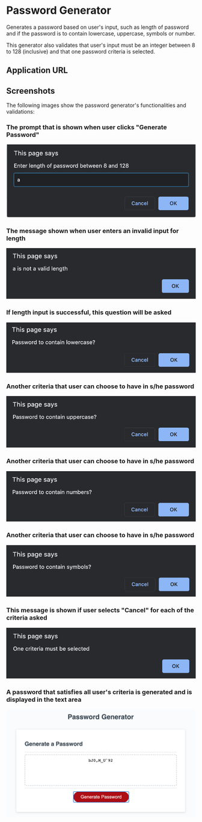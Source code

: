 # Password Generator

Generates a password based on user's input, such as length of password and if the password is to contain lowercase, uppercase, symbols or number.

This generator also validates that user's input must be an integer between 8 to 128 (inclusive) and that one password criteria is selected. 


## Application URL




## Screenshots

The following images show the password generator's functionalities and validations:
 
 ### The prompt that is shown when user clicks "Generate Password"
![web-view](./assets/images/pwd-gen-length-prompt.png)

### The message shown when user enters an invalid input for length
![web-view](./assets/images/pwd-gen-invalid-length.png)

### If length input is successful, this question will be asked
![web-view](./assets/images/pwd-gen-lowercase.png)

### Another criteria that user can choose to have in s/he password
![web-view](./assets/images/pwd-gen-uppercase.png)

### Another criteria that user can choose to have in s/he password
![web-view](./assets/images/pwd-gen-numbers.png)

### Another criteria that user can choose to have in s/he password
![web-view](./assets/images/pwd-gen-symbols.png)

### This message is shown if user selects "Cancel" for each of the criteria asked
![web-view](./assets/images/pwd-gen-criteria-msg.png)

### A password that satisfies all user's criteria is generated and is displayed in the text area
![web-view](./assets/images/pwd-gen-successful.png)